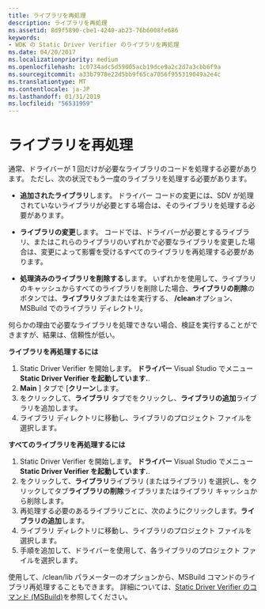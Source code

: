```yaml
---
title: ライブラリを再処理
description: ライブラリを再処理
ms.assetid: 8d9f5890-cbe1-4240-ab23-76b6008fe686
keywords:
- WDK の Static Driver Verifier のライブラリを再処理
ms.date: 04/20/2017
ms.localizationpriority: medium
ms.openlocfilehash: 1c0734adc5d59005acb19dce9a2c2d7a3cbb6f9a
ms.sourcegitcommit: a33b7978e22d5bb9f65ca7056f955319049a2e4c
ms.translationtype: MT
ms.contentlocale: ja-JP
ms.lasthandoff: 01/31/2019
ms.locfileid: "56531959"
---
```

# <a name="reprocessing-a-library"></a>ライブラリを再処理


通常、ドライバーが 1 回だけが必要なライブラリのコードを処理する必要があります。 ただし、次の状況でもう一度のライブラリを処理する必要があります。

-   **追加されたライブラリ**します。 ドライバー コードの変更には、SDV が処理されていないライブラリが必要とする場合は、そのライブラリを処理する必要があります。

-   **ライブラリの変更**します。 コードでは、ドライバーが必要とするライブラリ、またはこれらのライブラリのいずれかで必要なライブラリを変更した場合は、変更によって影響を受けるすべてのライブラリを再処理する必要があります。

-   **処理済みのライブラリを削除する**します。 いずれかを使用して、ライブラリのキャッシュからすべてのライブラリを削除した場合、**ライブラリの削除**のボタンでは、**ライブラリ**タブまたはを実行する、 **/clean**オプション、MSBuild でのライブラリ ディレクトリ。

何らかの理由で必要なライブラリを処理できない場合、検証を実行することができますが、結果は、信頼性が低い。

**ライブラリを再処理するには**

1.  Static Driver Verifier を開始します。 **ドライバー** Visual Studio でメニュー **Static Driver Verifier を起動しています.**.
2.  **Main** ] タブで [**クリーン**します。
3.  をクリックして、**ライブラリ** タブでをクリックし、**ライブラリの追加**ライブラリを追加します。
4.  ライブラリ ディレクトリに移動し、ライブラリのプロジェクト ファイルを選択します。

**すべてのライブラリを再処理するには**

1.  Static Driver Verifier を開始します。 **ドライバー** Visual Studio でメニュー **Static Driver Verifier を起動しています.**.
2.  をクリックして、**ライブラリ**ライブラリ (またはライブラリ) を選択し、をクリックしてタブ**ライブラリの削除**ライブラリまたはライブラリ キャッシュから削除します。
3.  再処理する必要のあるライブラリごとに、次のようにクリックします。**ライブラリの追加**します。
4.  ライブラリ ディレクトリに移動し、ライブラリのプロジェクト ファイルを選択します。
5.  手順を追加して、ドライバーを使用して、各ライブラリのプロジェクト ファイルを選択します。

使用して、/clean/lib パラメーターのオプションから、MSBuild コマンドのライブラリ再処理することもできます。 詳細については、[Static Driver Verifier のコマンド (MSBuild)](-static-driver-verifier-commands--msbuild-.md)を参照してください。

 

 





